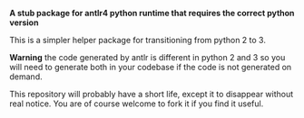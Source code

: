 __A stub package for antlr4 python runtime that requires the correct python version__

This is a simpler helper package for transitioning from python 2 to 3.

__Warning__
the code generated by antlr is different in python 2 and 3 so you will need to generate both in your codebase if the code is not generated on demand.

This repository will probably have a short life, except it to disappear without real notice.
You are of course welcome to fork it if you find it useful.

